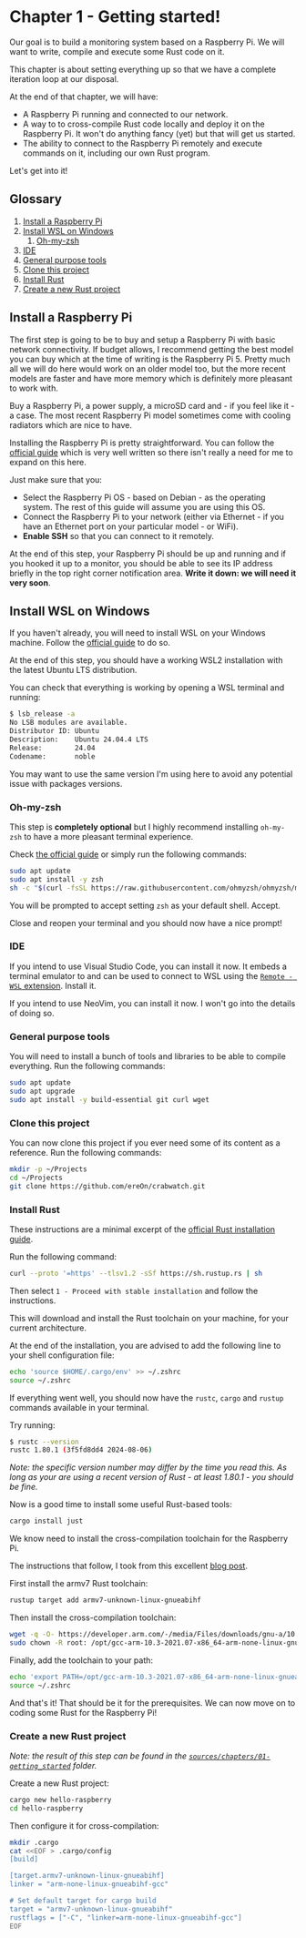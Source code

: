 # Chapter 1 - Getting started!

Our goal is to build a monitoring system based on a Raspberry Pi. We will want
to write, compile and execute some Rust code on it.

This chapter is about setting everything up so that we have a complete
iteration loop at our disposal.

At the end of that chapter, we will have:

- A Raspberry Pi running and connected to our network.
- A way to to cross-compile Rust code locally and deploy it on the Raspberry
  Pi. It won't do anything fancy (yet) but that will get us started.
- The ability to connect to the Raspberry Pi remotely and execute commands on
  it, including our own Rust program.

Let's get into it!

## Glossary

1. [Install a Raspberry Pi](#install-a-raspberry-pi)
2. [Install WSL on Windows](#install-wsl-on-windows)
    1. [Oh-my-zsh](#oh-my-zsh)
3. [IDE](#ide)
4. [General purpose tools](#general-purpose-tools)
5. [Clone this project](#clone-this-project)
6. [Install Rust](#install-rust)
7. [Create a new Rust project](#create-a-new-rust-project)

## Install a Raspberry Pi

The first step is going to be to buy and setup a Raspberry Pi with basic
network connectivity. If budget allows, I recommend getting the best model you
can buy which at the time of writing is the Raspberry Pi 5. Pretty much all we
will do here would work on an older model too, but the more recent models are
faster and have more memory which is definitely more pleasant to work with.

Buy a Raspberry Pi, a power supply, a microSD card and - if you feel like it -
a case. The most recent Raspberry Pi model sometimes come with cooling
radiators which are nice to have.

Installing the Raspberry Pi is pretty straightforward. You can follow the
[official guide](https://www.raspberrypi.com/software/) which is very well
written so there isn't really a need for me to expand on this here.

Just make sure that you:

- Select the Raspberry Pi OS - based on Debian - as the operating system. The
  rest of this guide will assume you are using this OS.
- Connect the Raspberry Pi to your network (either via Ethernet - if you have
  an Ethernet port on your particular model - or WiFi).
- **Enable SSH** so that you can connect to it remotely.

At the end of this step, your Raspberry Pi should be up and running and if you
hooked it up to a monitor, you should be able to see its IP address briefly in
the top right corner notification area. **Write it down: we will need it very
soon**.

## Install WSL on Windows

If you haven't already, you will need to install WSL on your Windows machine.
Follow the [official
guide](https://learn.microsoft.com/en-us/windows/wsl/install) to do so.

At the end of this step, you should have a working WSL2 installation with the
latest Ubuntu LTS distribution.

You can check that everything is working by opening a WSL terminal and running:

```bash
$ lsb_release -a
No LSB modules are available.
Distributor ID: Ubuntu
Description:    Ubuntu 24.04.4 LTS
Release:        24.04
Codename:       noble
```

You may want to use the same version I'm using here to avoid any potential
issue with packages versions.

### Oh-my-zsh

This step is **completely optional** but I highly recommend installing
`oh-my-zsh` to have a more pleasant terminal experience.

Check [the official guide](https://ohmyz.sh/#install) or simply run the
following commands:

```bash
sudo apt update
sudo apt install -y zsh
sh -c "$(curl -fsSL https://raw.githubusercontent.com/ohmyzsh/ohmyzsh/master/tools/install.sh)"
```

You will be prompted to accept setting `zsh` as your default shell. Accept.

Close and reopen your terminal and you should now have a nice prompt!

### IDE

If you intend to use Visual Studio Code, you can install it now. It embeds a
terminal emulator to and can be used to connect to WSL using the [`Remote -
WSL` extension](https://code.visualstudio.com/docs/remote/wsl). Install it.

If you intend to use NeoVim, you can install it now. I won't go into the
details of doing so.

### General purpose tools

You will need to install a bunch of tools and libraries to be able to compile
everything. Run the following commands:

```bash
sudo apt update
sudo apt upgrade
sudo apt install -y build-essential git curl wget
```

### Clone this project

You can now clone this project if you ever need some of its content as a
reference. Run the following commands:

```bash
mkdir -p ~/Projects
cd ~/Projects
git clone https://github.com/ereOn/crabwatch.git
```

### Install Rust

These instructions are a minimal excerpt of the [official Rust installation
guide](https://www.rust-lang.org/tools/install).

Run the following command:

```bash
curl --proto '=https' --tlsv1.2 -sSf https://sh.rustup.rs | sh
```

Then select `1 - Proceed with stable installation` and follow the instructions.

This will download and install the Rust toolchain on your machine, for your
current architecture.

At the end of the installation, you are advised to add the following line to
your shell configuration file:

```bash
echo 'source $HOME/.cargo/env' >> ~/.zshrc
source ~/.zshrc
```

If everything went well, you should now have the `rustc`, `cargo` and `rustup`
commands available in your terminal.

Try running:

```bash
$ rustc --version
rustc 1.80.1 (3f5fd8dd4 2024-08-06)
```

*Note: the specific version number may differ by the time you read this. As long
as your are using a recent version of Rust - at least 1.80.1 - you should be
fine.*

Now is a good time to install some useful Rust-based tools:

```bash
cargo install just
```

We know need to install the cross-compilation toolchain for the Raspberry Pi.

The instructions that follow, I took from this excellent [blog
post](https://chacin.dev/blog/cross-compiling-rust-for-the-raspberry-pi/).

First install the armv7 Rust toolchain:

```bash
rustup target add armv7-unknown-linux-gnueabihf
```

Then install the cross-compilation toolchain:

```bash
wget -q -O- https://developer.arm.com/-/media/Files/downloads/gnu-a/10.3-2021.07/binrel/gcc-arm-10.3-2021.07-x86_64-arm-none-linux-gnueabihf.tar.xz?rev=302e8e98351048d18b6f5b45d472f406&hash=95ED9EEB24EAEEA5C1B11BBA864519B2 | tar -x -C /opt/
sudo chown -R root: /opt/gcc-arm-10.3-2021.07-x86_64-arm-none-linux-gnueabihf
```

Finally, add the toolchain to your path:

```bash
echo 'export PATH=/opt/gcc-arm-10.3-2021.07-x86_64-arm-none-linux-gnueabihf/bin:$PATH' >> ~/.zshrc
source ~/.zshrc
```

And that's it! That should be it for the prerequisites. We can now move on to
coding some Rust for the Raspberry Pi!

### Create a new Rust project

*Note: the result of this step can be found in the
[`sources/chapters/01-getting_started`](/sources/chapters/01-getting-started)
folder.*

Create a new Rust project:

```bash
cargo new hello-raspberry
cd hello-raspberry
```

Then configure it for cross-compilation:

```bash
mkdir .cargo
cat <<EOF > .cargo/config
[build]

[target.armv7-unknown-linux-gnueabihf]
linker = "arm-none-linux-gnueabihf-gcc"

# Set default target for cargo build
target = "armv7-unknown-linux-gnueabihf"
rustflags = ["-C", "linker=arm-none-linux-gnueabihf-gcc"]
EOF
```
